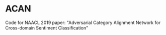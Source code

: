 # ACAN
Code for NAACL 2019 paper: "Adversarial Category Alignment Network for Cross-domain Sentiment Classification"
